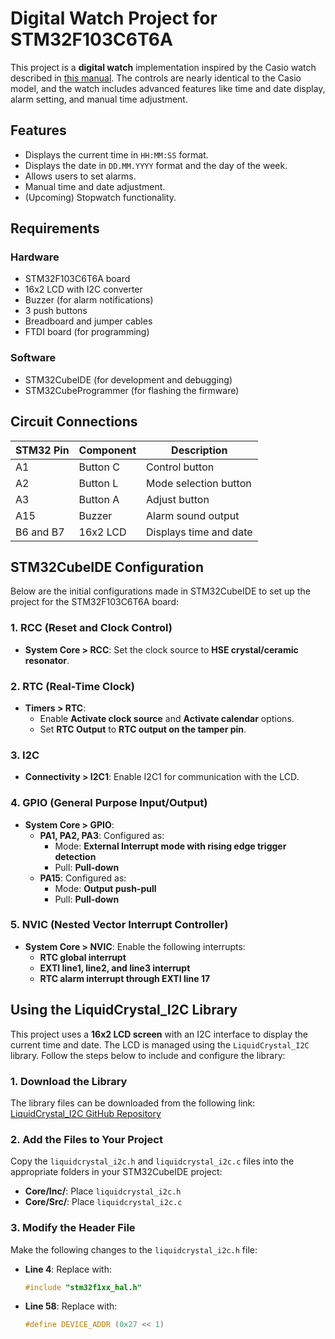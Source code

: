 # Digital Watch Project for STM32F103C6T6A

This project is a **digital watch** implementation inspired by the Casio watch described in [this manual](https://www.casio.com/content/dam/casio/global/support/manuals/watches/pdf/5/593/qw593_EN.pdf). The controls are nearly identical to the Casio model, and the watch includes advanced features like time and date display, alarm setting, and manual time adjustment.

## Features
- Displays the current time in `HH:MM:SS` format.
- Displays the date in `DD.MM.YYYY` format and the day of the week.
- Allows users to set alarms.
- Manual time and date adjustment.
- (Upcoming) Stopwatch functionality.

## Requirements
### Hardware
- STM32F103C6T6A board
- 16x2 LCD with I2C converter
- Buzzer (for alarm notifications)
- 3 push buttons
- Breadboard and jumper cables
- FTDI board (for programming)

### Software
- STM32CubeIDE (for development and debugging)
- STM32CubeProgrammer (for flashing the firmware)

## Circuit Connections
| STM32 Pin  | Component   | Description                |
|------------|-------------|----------------------------|
| A1         | Button C    | Control button             |
| A2         | Button L    | Mode selection button      |
| A3         | Button A    | Adjust button              |
| A15        | Buzzer      | Alarm sound output         |
| B6 and B7  | 16x2 LCD    | Displays time and date     |

## STM32CubeIDE Configuration

Below are the initial configurations made in STM32CubeIDE to set up the project for the STM32F103C6T6A board:

### 1. RCC (Reset and Clock Control)
- **System Core > RCC**: Set the clock source to **HSE crystal/ceramic resonator**.

### 2. RTC (Real-Time Clock)
- **Timers > RTC**:
  - Enable **Activate clock source** and **Activate calendar** options.
  - Set **RTC Output** to **RTC output on the tamper pin**.

### 3. I2C
- **Connectivity > I2C1**: Enable I2C1 for communication with the LCD.

### 4. GPIO (General Purpose Input/Output)
- **System Core > GPIO**:
  - **PA1, PA2, PA3**: Configured as:
    - Mode: **External Interrupt mode with rising edge trigger detection**
    - Pull: **Pull-down**
  - **PA15**: Configured as:
    - Mode: **Output push-pull**
    - Pull: **Pull-down**

### 5. NVIC (Nested Vector Interrupt Controller)
- **System Core > NVIC**: Enable the following interrupts:
  - **RTC global interrupt**
  - **EXTI line1, line2, and line3 interrupt**
  - **RTC alarm interrupt through EXTI line 17**

## Using the LiquidCrystal_I2C Library

This project uses a **16x2 LCD screen** with an I2C interface to display the current time and date. The LCD is managed using the `LiquidCrystal_I2C` library. Follow the steps below to include and configure the library:

### 1. Download the Library
The library files can be downloaded from the following link:
[LiquidCrystal_I2C GitHub Repository](https://github.com/eziya/STM32_HAL_I2C_HD44780/blob/master/Src/)

### 2. Add the Files to Your Project
Copy the `liquidcrystal_i2c.h` and `liquidcrystal_i2c.c` files into the appropriate folders in your STM32CubeIDE project:
- **Core/Inc/**: Place `liquidcrystal_i2c.h`
- **Core/Src/**: Place `liquidcrystal_i2c.c`

### 3. Modify the Header File
Make the following changes to the `liquidcrystal_i2c.h` file:
- **Line 4**: Replace with:
  ```c
  #include "stm32f1xx_hal.h"
- **Line 58**: Replace with:
  ```c
  #define DEVICE_ADDR (0x27 << 1)

